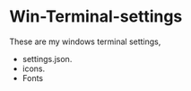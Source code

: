 # Win-Terminal-settings
These are my windows terminal settings,

<p>
  <ul>
    <li>settings.json.</li>                           <!--this is the configuration file with all the settings and color schemes.-->
    <li>icons.</li>                                   <!-- all the images i have used both icons and background-->
    <li>Fonts</li>                                     <!--contains all the nerd fonts ihave installed-->
  <ul>
</p>
